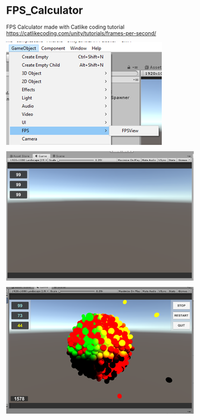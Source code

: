 # FPS_Calculator
FPS Calculator made with Catlike coding tutorial https://catlikecoding.com/unity/tutorials/frames-per-second/
                          
![alt text](https://github.com/andreyfaraponov/FPS_Calculator/blob/master/Images/Screenshot_1.png)

![alt text](https://github.com/andreyfaraponov/FPS_Calculator/blob/master/Images/Screenshot_2.png)

![alt text](https://github.com/andreyfaraponov/FPS_Calculator/blob/master/Images/Screenshot_3.png)
